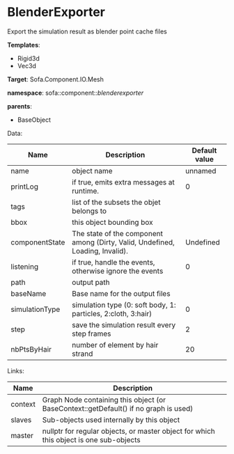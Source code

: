 # BlenderExporter

Export the simulation result as blender point cache files


__Templates__:
- Rigid3d
- Vec3d

__Target__: Sofa.Component.IO.Mesh

__namespace__: sofa::component::_blenderexporter_

__parents__: 
- BaseObject

Data: 

<table>
<thead>
    <tr>
        <th>Name</th>
        <th>Description</th>
        <th>Default value</th>
    </tr>
</thead>
<tbody>
	<tr>
		<td>name</td>
		<td>
object name
</td>
		<td>unnamed</td>
	</tr>
	<tr>
		<td>printLog</td>
		<td>
if true, emits extra messages at runtime.
</td>
		<td>0</td>
	</tr>
	<tr>
		<td>tags</td>
		<td>
list of the subsets the objet belongs to
</td>
		<td></td>
	</tr>
	<tr>
		<td>bbox</td>
		<td>
this object bounding box
</td>
		<td></td>
	</tr>
	<tr>
		<td>componentState</td>
		<td>
The state of the component among (Dirty, Valid, Undefined, Loading, Invalid).
</td>
		<td>Undefined</td>
	</tr>
	<tr>
		<td>listening</td>
		<td>
if true, handle the events, otherwise ignore the events
</td>
		<td>0</td>
	</tr>
	<tr>
		<td>path</td>
		<td>
output path
</td>
		<td></td>
	</tr>
	<tr>
		<td>baseName</td>
		<td>
Base name for the output files
</td>
		<td></td>
	</tr>
	<tr>
		<td>simulationType</td>
		<td>
simulation type (0: soft body, 1: particles, 2:cloth, 3:hair)
</td>
		<td>0</td>
	</tr>
	<tr>
		<td>step</td>
		<td>
save the  simulation result every step frames
</td>
		<td>2</td>
	</tr>
	<tr>
		<td>nbPtsByHair</td>
		<td>
number of element by hair strand
</td>
		<td>20</td>
	</tr>

</tbody>
</table>

Links: 

| Name | Description |
| ---- | ----------- |
|context|Graph Node containing this object (or BaseContext::getDefault() if no graph is used)|
|slaves|Sub-objects used internally by this object|
|master|nullptr for regular objects, or master object for which this object is one sub-objects|



